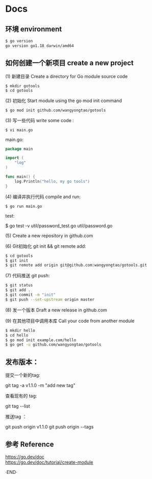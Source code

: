 # Docs



## 环境 environment

```sh
$ go version
go version go1.18 darwin/amd64
```

## 如何创建一个新项目 create a new project


(1) 新建目录  Create a directory for Go module source code

```
$ mkdir gotools
$ cd gotools
```

(2) 初始化 Start module using the go mod init command

```
$ go mod init github.com/wangyongtao/gotools
```

(3) 写一些代码 write some code :

```
$ vi main.go
```

main.go: 

```go
package main

import (
	"log"
)

func main() {
	log.Println("hello, my go tools")
}
```

(4) 编译并执行代码 compile and run: 

```
$ go run main.go
```

test: 

$ go test -v util/password_test.go util/password.go


(5) Create a new repository in github.com

(6) Git初始化 git init && git remote add: 

```sh
$ cd gotools
$ git init 
$ git remote add origin git@github.com:wangyongtao/gotools.git
```

(7) 代码推送 git push:

```sh
$ git status
$ git add .
$ git commit -m "init"
$ git push --set-upstream origin master
```

(8) 发一个版本 Draft a new release in github.com


(9) 在其他项目中调用本库  Call your code from another module

```sh
$ mkdir hello
$ cd hello
$ go mod init example.com/hello
$ go get -u github.com/wangyongtao/gotools
```

## 发布版本：

提交一个新的tag:

git tag -a v1.1.0 -m "add new tag"

查看现有的 tag:

git tag --list

推送tag ：

git push origin v1.1.0
git push origin --tags


## 参考 Reference

https://go.dev/doc  
https://go.dev/doc/tutorial/create-module  


·END·
